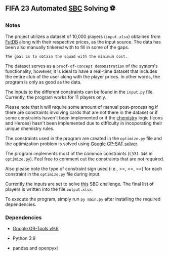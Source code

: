 ## FIFA 23 Automated [SBC](https://fifauteam.com/fifa-23-sbc/) Solving ⚽

### Notes 

The project utilizes a dataset of 10,000 players (`input.xlsx`) obtained from [FutDB](https://futdb.app)
along with their respective prices, as the input source. The data has been also manually tinkered with to fill in some of the gaps.  

`The goal is to obtain the squad with the minimum cost.` 

The dataset serves as a `proof-of-concept demonstration` of the system's functionality, however, it is ideal to have a real-time dataset that includes the entire club of the user along with the player prices. In other words, the program is only as good as the data.

The inputs to the different constraints can be found in the `input.py` file. Currently, the program works for 11 players only.

Please note that it will require some amount of manual post-processing if there are constraints involving cards that are not there in the dataset or if some constraints haven't been implemented or if the [chemistry](https://www.rockpapershotgun.com/fifa-23-chemistry) logic (Icons and Heroes) hasn't been implemented due to difficulty in incoporating their unique chemistry rules.

The constraints used in the program are created in the `optimize.py` file and the optimization problem is solved using [Google CP-SAT solver](https://developers.google.com/optimization/cp/cp_solver).

The program implements most of the common constraints (`L331-346` in `optimize.py`). Feel free to comment out the constraints that are not required. 

Also please note the type of constraint sign used (i.e., >=, <=, ==) for each constraint in the `optimize.py` file during input.

Currently the inputs are set to solve [this](https://www.futbin.com/squad-building-challenges/EXPIRED/1576/outstanding) SBC challenge. The final list of players is written into the file `output.xlsx`.

To execute the program, simply run `py main.py` after installing the required dependencies.

### Dependencies

- [Google OR-Tools v9.6](https://github.com/google/or-tools)

- Python 3.9

- pandas and openpyxl